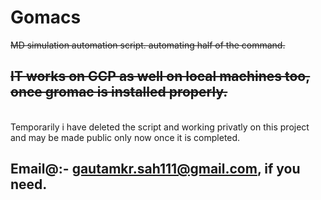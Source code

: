 # Gomacs 
<del>MD simulation automation script. automating half of the command.</del>
## <del>IT works on GCP as well on local machines too, once gromac is installed properly.</del>
<br>Temporarily i have deleted the script and working privatly on this project and may be made public only now once it is completed.</br>
## Email@:- gautamkr.sah111@gmail.com, if you need.
